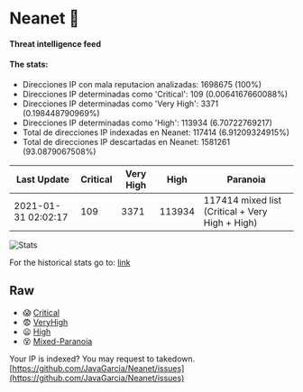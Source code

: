 # Neanet :hocho:
#### Threat intelligence feed
#### The stats:

- Direcciones IP con mala reputacion analizadas: 1698675 (100%)
- Direcciones IP determinadas como 'Critical':  109 (0.0064167660088%)
- Direcciones IP determinadas como 'Very High':  3371 (0.198448790969%)
- Direcciones IP determinadas como 'High':  113934 (6.70722769217)
- Total de direcciones IP indexadas en Neanet:  117414 (6.91209324915%)
- Total de direcciones IP descartadas en Neanet:  1581261 (93.0879067508%)

| Last Update | Critical | Very High | High | Paranoia |
| --- | --- | --- | --- | --- |
| 2021-01-31 02:02:17 | 109 | 3371 | 113934 | 117414 mixed list (Critical + Very High + High)|

![Stats](https://docs.google.com/spreadsheets/d/e/2PACX-1vSnaNMIXVabIpDJjufMlzH7poXnshF3mgd8Is1g9ytUEzVsP5my4Trn8f-xkoLLQ38xpL3HtmUexLo6/pubchart?oid=501124687&format=image)

For the historical stats go to: [link](/stats.csv)
## Raw
- :scream: [Critical](https://raw.githubusercontent.com/JavaGarcia/Neanet/master/blacklists/neanet_critical.txt)
- :fearful: [VeryHigh](https://raw.githubusercontent.com/JavaGarcia/Neanet/master/blacklists/neanet_veryHigh.txtt)
- :frowning: [High](https://raw.githubusercontent.com/JavaGarcia/Neanet/master/blacklists/neanet_high.txt)
- :dizzy_face: [Mixed-Paranoia](https://raw.githubusercontent.com/JavaGarcia/Neanet/master/blacklists/neanet_all.txt)


Your IP is indexed? You may request to takedown. [https://github.com/JavaGarcia/Neanet/issues](https://github.com/JavaGarcia/Neanet/issues)








































































































































































































































































































































































































































































































































































































































































































































































































































































































































































































































































































































































































































































































































































































































































































































































































































































































































































































































































































































































































































































































































































































































































































































































































































































































































































































































































































































































































































































































































































































































































































































































































































































































































































































































































































































































































































































































































































































































































































































































































